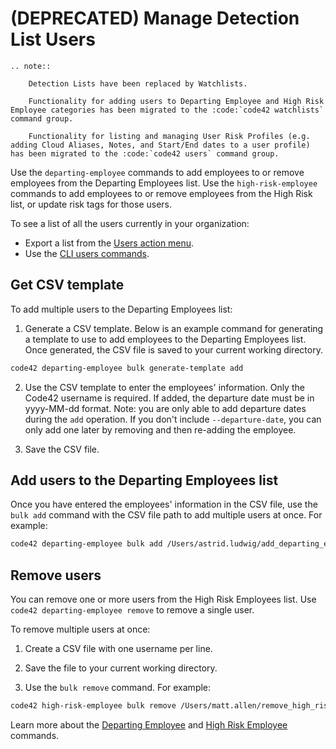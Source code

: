 # (DEPRECATED) Manage Detection List Users

```{eval-rst}
.. note::

    Detection Lists have been replaced by Watchlists.

    Functionality for adding users to Departing Employee and High Risk Employee categories has been migrated to the :code:`code42 watchlists` command group.

    Functionality for listing and managing User Risk Profiles (e.g. adding Cloud Aliases, Notes, and Start/End dates to a user profile) has been migrated to the :code:`code42 users` command group.
```

Use the `departing-employee` commands to add employees to or remove employees from the Departing Employees list. Use the `high-risk-employee` commands to add employees to or remove employees from the High Risk list, or update risk tags for those users.

To see a list of all the users currently in your organization:
- Export a list from the [Users action menu](https://support.code42.com/Administrator/Cloud/Code42_console_reference/Users_reference#Action_menu).
- Use the [CLI users commands](./users.md).

## Get CSV template
To add multiple users to the Departing Employees list:

1. Generate a CSV template. Below is an example command for generating a template to use to add employees to the Departing
Employees list. Once generated, the CSV file is saved to your current working directory.

```bash
code42 departing-employee bulk generate-template add
```

2. Use the CSV template to enter the employees' information. Only the Code42 username is required. If added,
the departure date must be in yyyy-MM-dd format. Note: you are only able to add departure dates during the `add`
operation. If you don't include `--departure-date`, you can only add one later by removing and then re-adding the
employee.

3. Save the CSV file.

## Add users to the Departing Employees list

Once you have entered the employees' information in the CSV file, use the `bulk add` command with the CSV file path to
add multiple users at once. For example:

```bash
code42 departing-employee bulk add /Users/astrid.ludwig/add_departing_employee.csv
```

## Remove users
You can remove one or more users from the High Risk Employees list. Use `code42 departing-employee remove` to remove a
single user.

To remove multiple users at once:

1. Create a CSV file with one username per line.

2. Save the file to your current working directory.

3. Use the `bulk remove` command. For example:

```bash
code42 high-risk-employee bulk remove /Users/matt.allen/remove_high_risk_employee.csv
```

Learn more about the [Departing Employee](../commands/departingemployee.md) and
[High Risk Employee](../commands/highriskemployee.md) commands.
